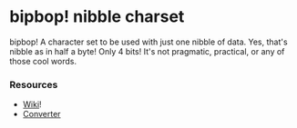 # bipbop! nibble charset

bipbop! A character set to be used with just one nibble of data. Yes, that's nibble as in half a byte! Only 4 bits! It's not pragmatic, practical, or any of those cool words. 

### Resources
- <a href="https://github.com/JohnSpahr/bipbop/wiki">Wiki</a>!
- <a href="https://johnspahr.github.io/Converter">Converter</a>
